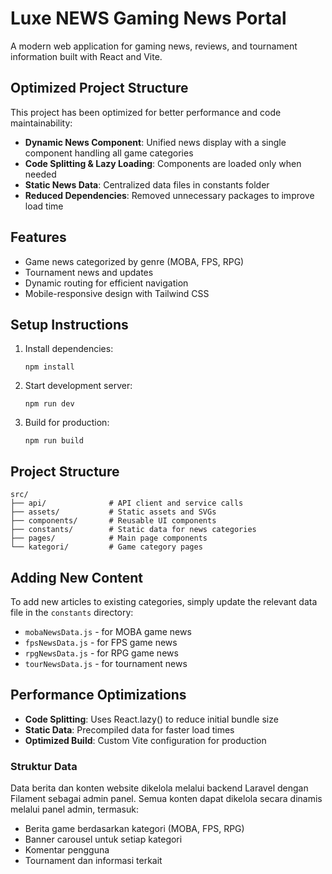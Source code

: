 # Luxe NEWS Gaming News Portal

A modern web application for gaming news, reviews, and tournament information built with React and Vite.

## Optimized Project Structure

This project has been optimized for better performance and code maintainability:

- **Dynamic News Component**: Unified news display with a single component handling all game categories
- **Code Splitting & Lazy Loading**: Components are loaded only when needed
- **Static News Data**: Centralized data files in constants folder
- **Reduced Dependencies**: Removed unnecessary packages to improve load time

## Features

- Game news categorized by genre (MOBA, FPS, RPG)
- Tournament news and updates
- Dynamic routing for efficient navigation
- Mobile-responsive design with Tailwind CSS

## Setup Instructions

1. Install dependencies:
   ```
   npm install
   ```

2. Start development server:
   ```
   npm run dev
   ```

3. Build for production:
   ```
   npm run build
   ```

## Project Structure

```
src/
├── api/              # API client and service calls
├── assets/           # Static assets and SVGs
├── components/       # Reusable UI components
├── constants/        # Static data for news categories
├── pages/            # Main page components
└── kategori/         # Game category pages
```

## Adding New Content

To add new articles to existing categories, simply update the relevant data file in the `constants` directory:

- `mobaNewsData.js` - for MOBA game news
- `fpsNewsData.js` - for FPS game news
- `rpgNewsData.js` - for RPG game news
- `tourNewsData.js` - for tournament news

## Performance Optimizations

- **Code Splitting**: Uses React.lazy() to reduce initial bundle size
- **Static Data**: Precompiled data for faster load times
- **Optimized Build**: Custom Vite configuration for production

### Struktur Data

Data berita dan konten website dikelola melalui backend Laravel dengan Filament sebagai admin panel. Semua konten dapat dikelola secara dinamis melalui panel admin, termasuk:

- Berita game berdasarkan kategori (MOBA, FPS, RPG)
- Banner carousel untuk setiap kategori
- Komentar pengguna
- Tournament dan informasi terkait
